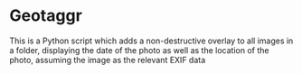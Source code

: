 # Geotaggr
This is a Python script which adds a non-destructive overlay to all images in a folder, displaying the date of the photo as well as the location of the photo, assuming the image as the relevant EXIF data
